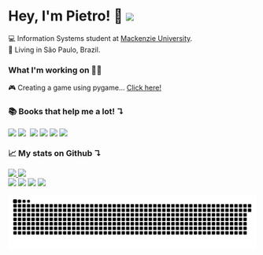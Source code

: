 # Hey, I'm Pietro! 👋 ![](https://komarev.com/ghpvc/?username=pietrofreire&color=blueviolet)
💻 Information Systems student at <a href="https://mackenzie.br"  target="_blank">Mackenzie University</a>.
<br>
📍 Living in São Paulo, Brazil.

### What I'm working on 👨‍💻
🎮 Creating a game using pygame... <a href="https://github.com/GBoteon/projeto-jogos" target="_blank">Click here!</a>

### 📚 Books that help me a lot! ↴
  <a href="https://amz.run/3Qgp"  target="_blank"><img align="center" src="https://github.com/PietroFreire/PietroFreire/blob/master/images/O_poder_do_habito.jpg"></a>
  <a href="https://amz.run/3Qgq"  target="_blank"><img align="center" src="https://github.com/PietroFreire/PietroFreire/blob/master/images/Pai_rico_pai_pobre.jpg"></a>
  <a href="https://amz.run/3Qgu"  target="_blank"><img align="center" rc="https://github.com/PietroFreire/PietroFreire/blob/master/images/Arrume_a_sua_cama.jpg"></a>
  <a href="https://amz.run/3Qgv"  target="_blank"><img align="center" src="https://github.com/PietroFreire/PietroFreire/blob/master/images/Uma_breve_historia_do_tempo.jpg"></a>
  <a href="https://amz.run/3Qgw"  target="_blank"><img align="center" src="https://github.com/PietroFreire/PietroFreire/blob/master/images/Html_css.jpg"></a>
<a href="https://www.amazon.com.br/gp/product/B003F1WMAM/ref=dbs_a_def_rwt_bibl_vppi_i3"  target="_blank"><img align="center" src="https://github.com/PietroFreire/PietroFreire/blob/master/images/Guerra_cibernetica.jpg"></a>
<a href="https://www.amazon.com.br/Estruturas-Dados-Algoritmos-em-Java-ebook/dp/B01784XQW4/ref=sr_1_1?dchild=1&qid=1611798554&refinements=p_27%3ARoberto+Tamassia&s=digital-text&sr=1-1&text=Roberto+Tamassia"  target="_blank"><img align="center" src="https://github.com/PietroFreire/PietroFreire/blob/master/images/Estrutura_de_dados.jpg"></a>

### 📈 My stats on Github ↴

<div>
  <a href="https://github.com/pietrofreire">
  <img height="180em" src="https://github-readme-stats.vercel.app/api?username=pietrofreire&show_icons=true&theme=dracula&include_all_commits=true&count_private=true"/>
  <img height="180em" src="https://github-readme-stats.vercel.app/api/top-langs/?username=pietrofreire&layout=compact&langs_count=16&theme=dracula"/>
<div>
<div> 
  <a href="https://www.youtube.com/channel/UC3zPE462Orjzz5-o-YAO6Vw" target="_blank"><img src="https://img.shields.io/badge/-Youtube-%23EA4335?style=for-the-badge&logo=youtube&logoColor=white" target="_blank"></a>
  <a href="https://instagram.com/pietrofreire_" target="_blank"><img src="https://img.shields.io/badge/-Instagram-%23E4405F?style=for-the-badge&logo=instagram&logoColor=white" target="_blank"></a>
  <a href = "mailto: freiregabriel98@gmail.com"><img src="https://img.shields.io/badge/-Gmail-%23333?style=for-the-badge&logo=gmail&logoColor=white" target="_blank"></a>
  <a href="https://www.linkedin.com/in/pietrofreire" target="_blank"><img src="https://img.shields.io/badge/-LinkedIn-%230077B5?style=for-the-badge&logo=linkedin&logoColor=white" target="_blank"></a> 
 
  ![Snake animation](https://github.com/pietrofreire/pietrofreire/blob/output/github-contribution-grid-snake.svg)
 
</div>

